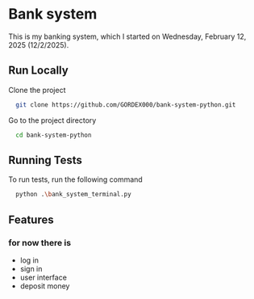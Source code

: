 
# Bank system

This is my banking system, which I started on Wednesday, February 12, 2025 (12/2/2025).


## Run Locally

Clone the project

```bash
  git clone https://github.com/GORDEX000/bank-system-python.git
```

Go to the project directory

```bash
  cd bank-system-python
```


## Running Tests

To run tests, run the following command

```bash
  python .\bank_system_terminal.py   
```


## Features

### for now there is
- log in
- sign in
- user interface
- deposit money


